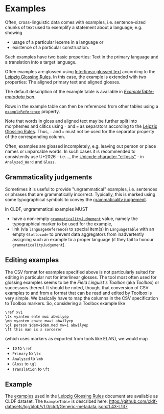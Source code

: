 # Examples

Often, cross-linguistic data comes with examples, i.e. sentence-sized chunks of
text used to exemplify a statement about a language; e.g. showing
- usage of a particular lexeme in a language or
- existence of a particular construction.

Such examples have two basic properties: Text in the primary language and a
translation into a target language.

Often examples are glossed using
[Interlinear glossed text](http://en.wikipedia.org/wiki/Interlinear_gloss) 
according to the [Leipzig Glossing Rules](http://www.eva.mpg.de/lingua/resources/glossing-rules.php). In this case, the example is extended
with two properties: The aligned primary text and aligned glosses.

The default description of the example table is available in 
[*ExampleTable-metadata.json*](ExampleTable-metadata.json).

Rows in the example table can then be referenced from other tables using a
[`exampleReference`](http://cldf.clld.org/v1.0/terms.rdf#exampleReference) property.

Note that words in gloss and aligned text may be further split into morphemes and clitics using `-` and `=` as separators according to the 
[Leipzig Glossing Rules](http://www.eva.mpg.de/lingua/resources/glossing-rules.php).
Thus, `-` and `=` must not be used for the separator property of the corresponding column.

Often, examples are glossed incompletely, e.g. leaving out person or place names or unparsable words.
In such cases it is recommended to consistently use U+2026 - i.e. `…`, the [Unicode character "ellipsis"](https://en.wikipedia.org/wiki/Ellipsis) -
in `Analyzed_Word` and `Gloss`.


## Grammaticality judgements

Sometimes it is useful to provide "ungrammatical" examples, i.e. sentences or phrases that are
grammatically incorrect. Typically, this is marked using some typographical symbols to convey the
[grammaticality judgement](https://github.com/cysouw/pandoc-ling?tab=readme-ov-file#the-basic-structure-of-a-linguistic-example).

In CLDF, ungrammatical examples MUST
- have a non-empty [`grammaticalityJudgement`](http://cldf.clld.org/v1.0/terms.rdf#grammaticalityJudgement) value, namely
  the typographical marker to be used for the example,
- link (via `languageReference`) to special item(s) in `LanguageTable` with an empty `Glottocode` to
  prevent data aggregators from inadvertently assigning such an example to a proper language
  (if they fail to honour `grammaticalityJudgement`).


## Editing examples

The CSV format for examples specified above is not particularly suited for editing
in particular not for interlinear glosses. The tool most often used for glossing
examples seems to be the *Field Linguist's Toolbox* (aka *Toolbox*) or successors
thereof. It should be noted, though, that conversion of CSV examples to and from
a format that can be read and edited by Toolbox is very simple. We basically have
to map the columns in the CSV specification to Toolbox markers. So, considering
a Toolbox example like
```
\ref xv1
\tx vyanten ente mwi abwilyep
\mb vyanten en=te mw=i abwilyep
\gl person $dem=$dem.med mw=i abwilyep
\ft this man is a sorcerer
```
(which uses markers as exported from tools like ELAN), we would map 
- `ID` to `\ref`
- `Primary` to `\tx`
- `Analyzed` to `\mb`
- `Gloss` to `\gl`
- `Translation` to `\ft`


## Example

The [examples](https://github.com/cldf-datasets/lgr/blob/v1.0/cldf/examples.csv) used in the 
[Leipzig Glossing Rules](https://doi.org/10.5281/zenodo.10275705) document are available as CLDF dataset. The
`ExampleTable` is described here: https://github.com/cldf-datasets/lgr/blob/v1.0/cldf/Generic-metadata.json#L43-L137
